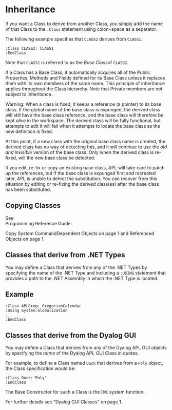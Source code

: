 # Inheritance

If you want a Class to derive from another Class, you simply add the name of that Class to the `:Class` statement using colon+space as a separator.

The following example specifies that `CLASS2` derives from `CLASS1`.
```apl
:Class CLASS2: CLASS1
:EndClass
```

Note that `CLASS1` is referred to as the *Base Class*of `CLASS2`.

If a Class has a Base Class, it automatically acquires all of the Public Properties, Methods and Fields defined for its Base Class unless it replaces them with its own members of the same name. This principle of inheritance applies throughout the Class hierarchy. Note that Private members are not subject to inheritance.

Warning: When a class is fixed, it keeps a reference (a pointer) to its base class. If the global name of the base class is expunged, the derived class will still have the base class reference, and the base class will therefore be kept *alive* in the workspace. The derived class will be fully functional, but attempts to edit it will fail when it attempts to locate the base class as the new definition is fixed.

At this point, if a new class with the original base class name is created, the derived class has no way of detecting this, and it will continue to use the *old and invisible* version of the base class. Only when the derived class is re-fixed, will the new base class be detected.

If you edit, re-fix or copy an existing base class, APL will take care to patch up the references, but if the base class is expunged first and recreated later, APL is unable to detect the substitution. You can recover from this situation by editing or re-fixing the derived class(es) after the base class has been substituted.

## Copying Classes

See  
Programming Reference Guide: 

Copy System CommandDependent Objects on page 1 and Referenced Objects on page 1.

## Classes that derive from .NET Types

You may define a Class that derives from any of the .NET Types by specifying the name of the .NET Type and including a `:USING` statement that provides a path to the .NET Assembly in which the .NET Type is located.

## Example
```apl
:Class APLGreg: GregorianCalendar
:Using System.Globalization
...
:EndClass
```

## Classes that derive from the Dyalog GUI

You may define a Class that derives from any of the Dyalog APL GUI objects by specifying the *name* of the Dyalog APL GUI Class in quotes.

For example, to define a Class named `Duck` that derives from a `Poly` object, the Class specification would be:
```apl
:Class Duck:'Poly'
:EndClass
```

The Base Constructor for such a Class is the `⎕WC` system function.

For further details see "Dyalog GUI Classes" on page 1.

